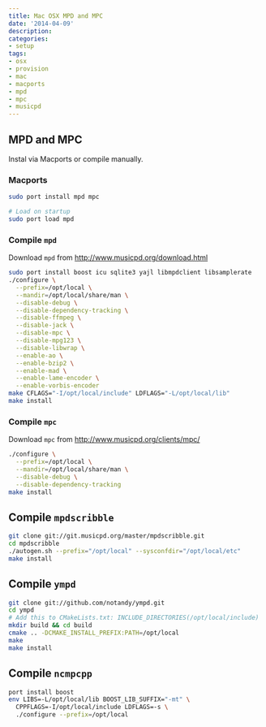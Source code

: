 ```yaml
---
title: Mac OSX MPD and MPC
date: '2014-04-09'
description:
categories:
- setup
tags:
- osx
- provision
- mac
- macports
- mpd
- mpc
- musicpd
---
```


MPD and MPC
---
Instal via Macports or compile manually.

### Macports
```sh
sudo port install mpd mpc

# Load on startup
sudo port load mpd
```

### Compile `mpd`
Download `mpd` from http://www.musicpd.org/download.html

```sh
sudo port install boost icu sqlite3 yajl libmpdclient libsamplerate
./configure \
  --prefix=/opt/local \
  --mandir=/opt/local/share/man \
  --disable-debug \
  --disable-dependency-tracking \
  --disable-ffmpeg \
  --disable-jack \
  --disable-mpc \
  --disable-mpg123 \
  --disable-libwrap \
  --enable-ao \
  --enable-bzip2 \
  --enable-mad \
  --enable-lame-encoder \
  --enable-vorbis-encoder
make CFLAGS="-I/opt/local/include" LDFLAGS="-L/opt/local/lib"
make install
```

### Compile `mpc`
Download `mpc` from http://www.musicpd.org/clients/mpc/

```sh
./configure \
  --prefix=/opt/local \
  --mandir=/opt/local/share/man \
  --disable-debug \
  --disable-dependency-tracking
make install
```

Compile `mpdscribble`
---
```sh
git clone git://git.musicpd.org/master/mpdscribble.git
cd mpdscribble
./autogen.sh --prefix="/opt/local" --sysconfdir="/opt/local/etc"
make install
```

Compile `ympd`
---
```sh
git clone git://github.com/notandy/ympd.git
cd ympd
# Add this to CMakeLists.txt: INCLUDE_DIRECTORIES(/opt/local/include)
mkdir build && cd build
cmake .. -DCMAKE_INSTALL_PREFIX:PATH=/opt/local
make
make install
```

Compile `ncmpcpp`
---
```sh
port install boost
env LIBS=-L/opt/local/lib BOOST_LIB_SUFFIX="-mt" \
  CPPFLAGS=-I/opt/local/include LDFLAGS=-s \
  ./configure --prefix=/opt/local
```

